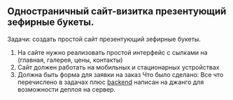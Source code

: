 ## Одностраничный сайт-визитка презентующий зефирные букеты.
Задачи: создать простой сайт презентующий зефирные букеты.
1) На сайте нужно реализовать простой интерфейс с сылками на (главная, галерея, цены, контакты)
2) Сайт должен работать на мобильных и стационарных устройствах
3) Должна быть форма для заявки на заказ
Что было сделано:
Все что перечислено в задачах плюс [backend](https://github.com/Kai-s-cmd/bouquet) написан на джанго для возможности деплоя на сервер.
